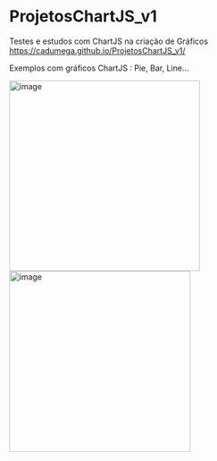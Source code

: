 # ProjetosChartJS_v1
 Testes e estudos com ChartJS na criação de Gráficos
https://cadumega.github.io/ProjetosChartJS_v1/

 Exemplos com gráficos ChartJS : Pie, Bar, Line...
 
 <img width="341" alt="image" src="https://user-images.githubusercontent.com/72901445/142576172-f42a53fc-c57d-470d-85bc-4e39aae045c8.png"><img width="324" alt="image" src="https://user-images.githubusercontent.com/72901445/142576242-333d2700-a5a9-4dfd-ab70-33c3c46eedc6.png">


